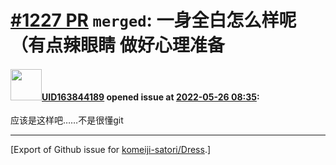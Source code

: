 # [\#1227 PR](https://github.com/komeiji-satori/Dress/pull/1227) `merged`: 一身全白怎么样呢（有点辣眼睛 做好心理准备

#### <img src="https://avatars.githubusercontent.com/u/53218742?u=d7198a6d00d31d11159682b0700b826ea2a3bd07&v=4" width="50">[UID163844189](https://github.com/UID163844189) opened issue at [2022-05-26 08:35](https://github.com/komeiji-satori/Dress/pull/1227):

应该是这样吧……不是很懂git




-------------------------------------------------------------------------------



[Export of Github issue for [komeiji-satori/Dress](https://github.com/komeiji-satori/Dress).]
